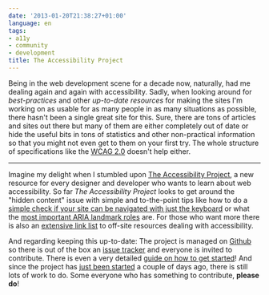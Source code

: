 ```yaml
---
date: '2013-01-20T21:38:27+01:00'
language: en
tags:
- a11y
- community
- development
title: The Accessibility Project
---
```



Being in the web development scene for a decade now, naturally, had me dealing again and again with accessibility. Sadly, when looking around for *best-practices* and other *up-to-date resources* for making the sites I'm working on as usable for as many people in as many situations as possible, there hasn't been a single great site for this. Sure, there are tons of articles and sites out there but many of them are either completely out of date or hide the useful bits in tons of statistics and other non-practical information so that you might not even get to them on your first try. The whole structure of specifications like the [WCAG 2.0][wcag2] doesn't help either.

-------------------

Imagine my delight when I stumbled upon [The Accessibility Project][tap], a new resource for every designer and developer who wants to learn about web accessibility. So far *The Accessibility Project* looks to get around the "hidden content" issue with simple and to-the-point tips like how to do a [simple check if your site can be navigated with just the keyboard][keyb] or what the [most important ARIA landmark roles][roles] are. For those who want more there is also an [extensive link list](http://a11yproject.com/resources.html) to off-site resources dealing with accessibility.

And regarding keeping this up-to-date: The project is managed on [Github][proj] so there is out of the box an [issue tracker][issues] and everyone is invited to contribute. There is even a very detailed [guide on how to get started][contrib]! And since the project has [just been started][ann] a couple of days ago, there is still lots of work to do. Some everyone who has something to contribute, **please do**!


[keyb]: http://a11yproject.com/posts/navigate-using-just-your-keyboard/
[roles]: http://a11yproject.com/posts/aria-landmark-roles/
[contrib]: https://github.com/a11yproject/a11yproject.com/blob/gh-pages/CONTRIBUTING.md
[tap]: http://a11yproject.com/
[issues]: https://github.com/a11yproject/a11yproject.com/issues
[proj]: https://github.com/a11yproject/a11yproject.com/
[ann]: http://daverupert.com/2013/01/simple-accessibility/
[wcag2]: http://www.w3.org/TR/WCAG20/
